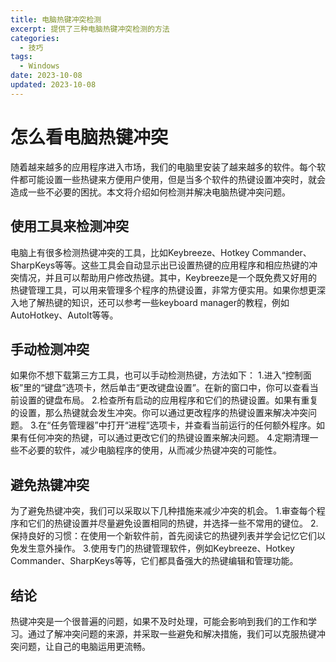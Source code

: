 ```yaml
---
title: 电脑热键冲突检测
excerpt: 提供了三种电脑热键冲突检测的方法
categories:
  - 技巧
tags:
  - Windows
date: 2023-10-08
updated: 2023-10-08
---
```


# 怎么看电脑热键冲突

随着越来越多的应用程序进入市场，我们的电脑里安装了越来越多的软件。每个软件都可能设置一些热键来方便用户使用，但是当多个软件的热键设置冲突时，就会造成一些不必要的困扰。本文将介绍如何检测并解决电脑热键冲突问题。

## 使用工具来检测冲突

电脑上有很多检测热键冲突的工具，比如Keybreeze、Hotkey Commander、SharpKeys等等。这些工具会自动显示出已设置热键的应用程序和相应热键的冲突情况，并且可以帮助用户修改热键。其中，Keybreeze是一个既免费又好用的热键管理工具，可以用来管理多个程序的热键设置，非常方便实用。如果你想更深入地了解热键的知识，还可以参考一些keyboard manager的教程，例如AutoHotkey、AutoIt等等。

## 手动检测冲突

如果你不想下载第三方工具，也可以手动检测热键，方法如下： 1.进入“控制面板”里的“键盘”选项卡，然后单击“更改键盘设置”。在新的窗口中，你可以查看当前设置的键盘布局。 2.检查所有启动的应用程序和它们的热键设置。如果有重复的设置，那么热键就会发生冲突。你可以通过更改程序的热键设置来解决冲突问题。 3.在“任务管理器”中打开“进程”选项卡，并查看当前运行的任何额外程序。如果有任何冲突的热键，可以通过更改它们的热键设置来解决问题。 4.定期清理一些不必要的软件，减少电脑程序的使用，从而减少热键冲突的可能性。

## 避免热键冲突

为了避免热键冲突，我们可以采取以下几种措施来减少冲突的机会。 1.审查每个程序和它们的热键设置并尽量避免设置相同的热键，并选择一些不常用的键位。 2.保持良好的习惯：在使用一个新软件前，首先阅读它的热键列表并学会记忆它们以免发生意外操作。 3.使用专门的热键管理软件，例如Keybreeze、Hotkey Commander、SharpKeys等等，它们都具备强大的热键编辑和管理功能。

## 结论

热键冲突是一个很普遍的问题，如果不及时处理，可能会影响到我们的工作和学习。通过了解冲突问题的来源，并采取一些避免和解决措施，我们可以克服热键冲突问题，让自己的电脑运用更流畅。
